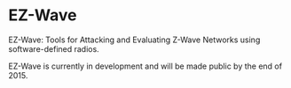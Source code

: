 # EZ-Wave
EZ-Wave: Tools for Attacking and Evaluating Z-Wave Networks using software-defined radios.

EZ-Wave is currently in development and will be made public by the end of 2015.
